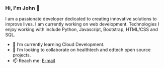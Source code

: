 ### Hi, I'm John 👋

I am a passionate developer dedicated to creating innovative solutions to improve lives. I am currently working on web development. Technologies I enjoy working with include Python, Javascript, Bootstrap, HTML/CSS and SQL.

- 🔭 I’m currently learning Cloud Development.
- 👯 I’m looking to collaborate on healthtech and edtech open source projects.
- 📫 Reach me: [E-mail](mailto:gitahi109@gmail.com)

<!--- [![John's github stats](https://github-readme-stats.vercel.app/api?username=9itahi)](https://github.com/anuraghazra/github-readme-stats) --->
